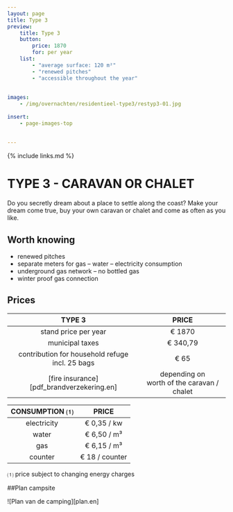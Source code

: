 ```yaml
---
layout: page
title: Type 3
preview: 
    title: Type 3
    button:
        price: 1870
        for: per year
    list:
        - "average surface: 120 m²"
        - "renewed pitches"
        - "accessible throughout the year"
       
        
images:
    - /img/overnachten/residentieel-type3/restyp3-01.jpg
    
insert:
    - page-images-top
    
    
---
```


{% include links.md %}

# TYPE 3 - CARAVAN OR CHALET
Do you secretly dream about a place to settle along the coast? Make your dream come true, buy your own caravan or chalet and come as often as you like. 


## Worth knowing
- renewed pitches
- separate meters for gas – water – electricity consumption
- underground gas network – no bottled gas
- winter proof gas connection


## Prices

TYPE 3                |PRICE           |
:--------------------:|:--------------:|
stand price per year  |€ 1870               
municipal taxes       |€ 340,79 
contribution for household refuge<br>incl. 25 bags<br> | € 65    
[fire insurance][pdf_brandverzekering.en]      |depending on <br>worth of the caravan / chalet

CONSUMPTION ⑴           |PRICE         |
:--------------------:|:-------------:|
electricity         | € 0,35 / kw        
water                 | € 6,50 / m³  
gas                   | € 6,15 / m³       
counter     | € 18 / counter

⑴ price subject to changing energy charges



##Plan campsite

![Plan van de camping][plan.en]